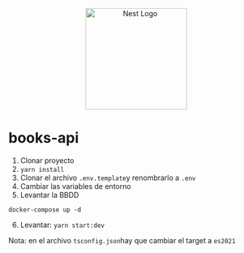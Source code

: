 <p align="center">
  <a href="http://nestjs.com/" target="blank"><img src="https://nestjs.com/img/logo-small.svg" width="200" alt="Nest Logo" /></a>
</p>


# books-api

1. Clonar proyecto
2. ```yarn install ```
3. Clonar el archivo ```.env.template```y renombrarlo a ```.env ```
4. Cambiar las variables de entorno
5. Levantar la BBDD
````
docker-compose up -d
````
6. Levantar: ```yarn start:dev```


Nota: en el archivo ```tsconfig.json```hay que cambiar el target a ```es2021```